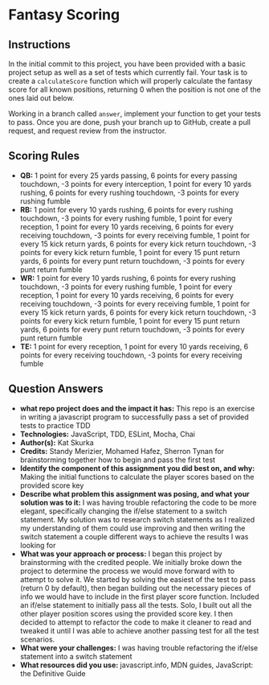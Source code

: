 # Fantasy Scoring

## Instructions
In the initial commit to this project, you have been provided with a basic project setup as well as a set of tests which currently fail. Your task is to create a `calculateScore` function which will properly calculate the fantasy score for all known positions, returning 0 when the position is not one of the ones laid out below.

Working in a branch called `answer`, implement your function to get your tests to pass. Once you are done, push your branch up to GitHub, create a pull request, and request review from the instructor.

## Scoring Rules
* **QB:** 1 point for every 25 yards passing, 6 points for every passing touchdown, -3 points for every interception, 1 point for every 10 yards rushing, 6 points for every rushing touchdown, -3 points for every rushing fumble
* **RB:** 1 point for every 10 yards rushing, 6 points for every rushing touchdown, -3 points for every rushing fumble, 1 point for every reception, 1 point for every 10 yards receiving, 6 points for every receiving touchdown, -3 points for every receiving fumble, 1 point for every 15 kick return yards, 6 points for every kick return touchdown, -3 points for every kick return fumble, 1 point for every 15 punt return yards, 6 points for every punt return touchdown, -3 points for every punt return fumble
* **WR:** 1 point for every 10 yards rushing, 6 points for every rushing touchdown, -3 points for every rushing fumble, 1 point for every reception, 1 point for every 10 yards receiving, 6 points for every receiving touchdown, -3 points for every receiving fumble, 1 point for every 15 kick return yards, 6 points for every kick return touchdown, -3 points for every kick return fumble, 1 point for every 15 punt return yards, 6 points for every punt return touchdown, -3 points for every punt return fumble
* **TE:** 1 point for every reception, 1 point for every 10 yards receiving, 6 points for every receiving touchdown, -3 points for every receiving fumble

## Question Answers

* **what repo project does and the impact it has:** This repo is an exercise in writing a javascript program to successfully pass a set of provided tests to practice TDD
* **Technologies:** JavaScript, TDD, ESLint, Mocha, Chai
* **Author(s):** Kat Skurka
* **Credits:** Standy Merizier, Mohamed Hafez, Sherron Tynan for brainstorming together how to begin and pass the first test
* **Identify the component of this assignment you did best on, and why:** Making the initial functions to calculate the player scores based on the provided score key
* **Describe what problem this assignment was posing, and what your solution was to it:** I was having trouble refactoring the code to be more elegant, specifically changing the if/else statement to a switch statement. My solution was to research switch statements as I realized my understanding of them could use improving and then writing the switch statement a couple different ways to achieve the results I was looking for
* **What was your approach or process:** I began this project by brainstorming with the credited people. We initially broke down the project to determine the process we would move forward with to attempt to solve it. We started by solving the easiest of the test to pass (return 0 by default), then began building out the necessary pieces of info we would have to include in the first player score function. Included an if/else statement to initially pass all the tests. Solo, I built out all the other player position scores using the provided score key. I then decided to attempt to refactor the code to make it cleaner to read and tweaked it until I was able to achieve another passing test for all the test scenarios.
* **What were your challenges:** I was having trouble refactoring the if/else statement into a switch statement
* **What resources did you use:** javascript.info, MDN guides, JavaScript: the Definitive Guide

